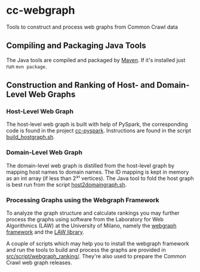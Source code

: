 # cc-webgraph

Tools to construct and process web graphs from Common Crawl data

## Compiling and Packaging Java Tools

The Java tools are compiled and packaged by [Maven](http://maven.apache.org/). If it's installed just run `mvn package`.


## Construction and Ranking of Host- and Domain-Level Web Graphs

### Host-Level Web Graph

The host-level web graph is built with help of PySpark, the corresponding code is found in the project [cc-pyspark](https://github.com/commoncrawl/cc-pyspark). Instructions are found in the script [build_hostgraph.sh](src/script/hostgraph/build_hostgraph.sh).

### Domain-Level Web Graph

The domain-level web graph is distilled from the host-level graph by mapping host names to domain names. The ID mapping is kept in memory as an int array (if less than 2³¹ vertices). The Java tool to fold the host graph is best run from the script [host2domaingraph.sh](src/script/host2domaingraph.sh).

### Processing Graphs using the Webgraph Framework

To analyze the graph structure and calculate rankings you may further process the graphs using software from the  Laboratory for Web Algorithmics (LAW) at the University of Milano, namely the [webgraph framework](http://webgraph.di.unimi.it/) and the [LAW library](http://law.di.unimi.it/software.php).

A couple of scripts which may help you to install the webgraph framework and run the tools to build and process the graphs are provided in [src/script/webgraph_ranking/](src/script/webgraph_ranking/). They're also used to prepare the Common Crawl web graph releases.
